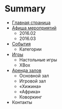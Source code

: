 # Summary

* [Главная страница](README.md)
* [Афиша мероприятий](afisha.md)
   * 2016.02
   * 2016.03
* [События](events.md)
   * Категории
* [Игры](games.md)
   * Настольные игры
   * XBox
* [Аренда залов](rent.md)
   * Основной зал
   * Игровой зал
   * «Хижина»
   * «Африка»
   * Коворкинг
* Контакты

